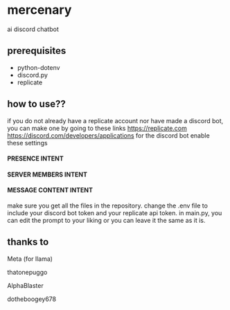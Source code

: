 # mercenary
ai discord chatbot

## prerequisites
* python-dotenv
* discord.py
* replicate

## how to use??
if you do not already have a replicate account nor have made a discord bot, you can make one by going to these links 
https://replicate.com
https://discord.com/developers/applications
for the discord bot enable these settings
#### PRESENCE INTENT
#### SERVER MEMBERS INTENT
#### MESSAGE CONTENT INTENT
make sure you get all the files in the repository.
change the .env file to include your discord bot token and your replicate api token.
in main.py, you can edit the prompt to your liking or you can leave it the same as it is.

## thanks to
Meta (for llama)

thatonepuggo

AlphaBlaster

dotheboogey678
